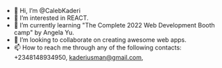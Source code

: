 - 👋 Hi, I’m @CalebKaderi
- 👀 I’m interested in REACT.
- 🌱 I’m currently learning "The Complete 2022 Web Development Booth camp" by Angela Yu.
- 💞️ I’m looking to collaborate on creating awesome web apps.
- 📫 How to reach me through any of the following contacts: +2348148934950, kaderiusman@gmail.com, 

<!---
CalebKaderi/CalebKaderi is a ✨ special ✨ repository because its `README.md` (this file) appears on your GitHub profile.
You can click the Preview link to take a look at your changes.
--->
